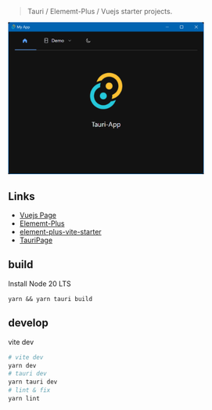 > Tauri / Elememt-Plus / Vuejs starter projects.

<img src="docs/img/app-main.png" alt="screen" width="400"/>


## Links

* [Vuejs Page](https://vuejs.org/)
* [Elememt-Plus](https://github.com/element-plus/element-plus)
* [element-plus-vite-starter](https://github.com/element-plus/element-plus-vite-starter)
* [TauriPage](https://tauri.app/)

## build

Install Node 20 LTS

```shell
yarn && yarn tauri build
```

## develop

vite dev

```sh
# vite dev
yarn dev
# tauri dev
yarn tauri dev
# lint & fix 
yarn lint
```

